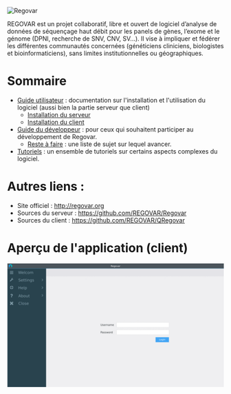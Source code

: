 ![Regovar](https://raw.githubusercontent.com/REGOVAR/Regovar/master/logo/logotitle.color.png)



REGOVAR est un projet collaboratif, libre et ouvert de logiciel d’analyse de données de séquençage haut débit pour les panels de gènes, l’exome et le génome (DPNI, recherche de SNV, CNV, SV...). Il vise à impliquer et fédérer les différentes communautés concernées (généticiens cliniciens, biologistes et bioinformaticiens), sans limites institutionnelles ou géographiques.


# Sommaire
 * [Guide utilisateur](Guide%20utilisateur/01.%20Bienvenue.md) : documentation sur l'installation et l'utilisation du logiciel (aussi bien la partie serveur que client)
   * [Installation du serveur](Guide%20utilisateur/04.%20Installation%20du%20serveur.md)
   * [Installation du client](Guide%20utilisateur/05.%20Installation%20du%20client.md)
 * [Guide du développeur](Guide%20developpeur/01.%20Bienvenue.md) : pour ceux qui souhaitent participer au développement de Regovar.
   * [Reste à faire](Guide%20developpeur/raf.md) : une liste de sujet sur lequel avancer.
 * [Tutoriels](Tutoriels/Tutoriels.md) : un ensemble de tutoriels sur certains aspects complexes du logiciel.


# Autres liens :
 * Site officiel : http://regovar.org
 * Sources du serveur : https://github.com/REGOVAR/Regovar
 * Sources du client : https://github.com/REGOVAR/QRegovar


# Aperçu de l'application (client)

![Aperçu](https://raw.githubusercontent.com/REGOVAR/QRegovar/master/docs/mockup/mockup.gif)
